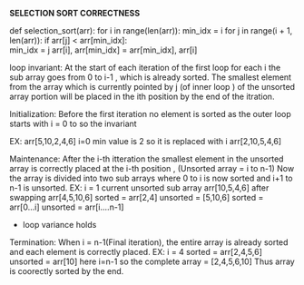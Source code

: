 **SELECTION SORT CORRECTNESS**

def selection_sort(arr):
    for i in range(len(arr)):
        min_idx = i
        for j in range(i + 1, len(arr)):
            if arr[j] < arr[min_idx]:  
                min_idx = j
        arr[i], arr[min_idx] = arr[min_idx], arr[i]

loop invariant: At the start of each iteration of the first loop for each i the sub array goes from 0 to i-1 , which is already sorted. The smallest element from the array which is currently pointed by j (of inner loop ) of the unsorted array portion will be placed in the ith position by the end of the itration.

Initialization:
    Before the first iteration no element is sorted as the outer loop starts with i = 0 to so the invariant 

EX: arr[5,10,2,4,6]
    i=0
  min value is 2 so it is replaced with i
  arr[2,10,5,4,6]
  
Maintenance:
    After the i-th itteration the smallest element in the unsorted array is correctly placed at the i-th position , (Unsorted array = i to n-1)
    Now the array is divided into two sub arrays where 0 to i is now sorted and i+1 to n-1 is unsorted.
    EX: i = 1
    current unsorted sub array arr[10,5,4,6]
    after swapping arr[4,5,10,6]
    sorted = arr[2,4]          unsorted = [5,10,6]
    sorted = arr[0...i]      unsorted = arr[i....n-1]
   * loop variance holds
    
Termination:
    When i = n-1(Final iteration), the entire array is already sorted and each element is correctly placed.
    EX: i = 4
    sorted = arr[2,4,5,6] unsorted = arr[10]
    here i=n-1
    so the complete array = [2,4,5,6,10]
Thus array is coorectly sorted by the end.




